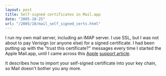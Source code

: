 ```yaml
---
layout: post
title: Self-signed certificates in Mail.app
date: "2005-10-25"
url: "/2005/10/mail_self_signed_certs.html"
---
```


I run my own mail server, including an IMAP server. I use SSL, but I
was not about to pay Verisign (or anyone else) for a signed
certificate. I had been putting up with the "trust this certificate?"
messages every time I started the Apple Mail.app, until I came across
this [Apple][] [support
article](http://docs.info.apple.com/article.html?artnum=25593).

It describes how to import your self-signed certificate into your key
chain, so Mail doesn't bother you any more.

[Apple]: http://www.apple.com/
